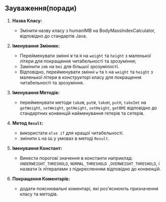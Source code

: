 
## Зауваження(поради)

1. **Назва Класу:**
   - Змінити назву класу з humanIMB на BodyMassIndexCalculator, відповідно до стандартів Java.

2. **Іменування Змінних:**
   - Перейменувати змінні `W` та `H` на `weight` та `height` з маленької літери для покращення читабельності та зрозуміння;
   - Замінити `imb` на `bmi` для більшої зрозумілості.
   - Відповідно, перейменувати змінні `w` та `h` на `weight` та `height` з маленької літери в конструкторі класу для покращення читабельності та зрозуміння.

3. **Іменування Методів:**
   - перейменувати методи `takeW`, `putW`, `takeH`, `putH`, `takeImt` на `getWeight`, `setWeight`, `getHeight`, `setHeight`, `getBMI` відповідно до стандартних конвенцій найменування гетерів та сетерів.

4. **Метод `Result`:**
   - використати `else if` для кращої читабельності.
   - змінити `&` на `&&` у умовах в методі `Result`.

5. **Іменування Констант:**
   - Винести порогові значення в константи наприклад: `UNDERWEIGHT_THRESHOLD`, `NORMAL_THRESHOLD `,`OVERWEIGHT_THRESHOLD`, і назвати їх літералами з підкресленням відповідно до конвенцій. 

6. **Покращення Коментарів:**
   - додати пояснювальні коментарі, які роз'яснюють призначення класу та методів.


